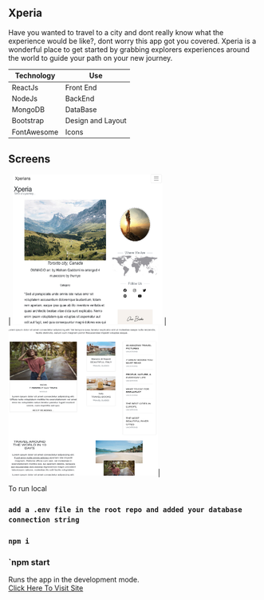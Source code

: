 

## Xperia

Have you wanted to travel to a city and dont really know what the experience would be like?, dont worry this app got you covered. Xperia is a wonderful place to get started by grabbing explorers experiences around the world to guide your path on your new journey.


| Technology | Use |
| --- | --- |
| ReactJs |Front End  |
| NodeJs | BackEnd |
| MongoDB | DataBase |
| Bootstrap | Design and Layout |
| FontAwesome | Icons |


## Screens

| <img src="./src/Public/Image/screenshot1.png?raw=true" width= "300px" height="300px"> |<img src="./src/Public/Image/screenshot2.png?raw=true" width= "300px" height="300px">|



To run local
### `add a .env file in the root repo and added your database connection string`
### `npm i`
### `npm start



Runs the app in the development mode.<br />
[Click Here To Visit Site](https://x-peria-app.herokuapp.com/)

